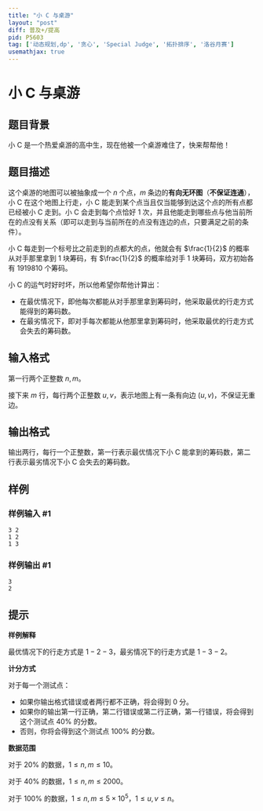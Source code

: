 ```yaml
---
title: "小 C 与桌游"
layout: "post"
diff: 普及+/提高
pid: P5603
tag: ['动态规划,dp', '贪心', 'Special Judge', '拓扑排序', '洛谷月赛']
usemathjax: true
---
```


# 小 C 与桌游
## 题目背景

小 C 是一个热爱桌游的高中生，现在他被一个桌游难住了，快来帮帮他！
## 题目描述

这个桌游的地图可以被抽象成一个 $n$ 个点，$m$ 条边的**有向无环图**（**不保证连通**），小 C 在这个地图上行走，小 C 能走到某个点当且仅当能够到达这个点的所有点都已经被小 C 走到。小 C 会走到每个点恰好 $1$ 次，并且他能走到哪些点与他当前所在的点没有关系（即可以走到与当前所在的点没有连边的点，只要满足之前的条件）。

小 C 每走到一个标号比之前走到的点都大的点，他就会有 $\frac{1}{2}$ 的概率从对手那里拿到 $1$ 块筹码，有 $\frac{1}{2}$ 的概率给对手 $1$ 块筹码，双方初始各有 $1919810$ 个筹码。

小 C 的运气时好时坏，所以他希望你帮他计算出：

- 在最优情况下，即他每次都能从对手那里拿到筹码时，他采取最优的行走方式能得到的筹码数。
- 在最劣情况下，即对手每次都能从他那里拿到筹码时，他采取最优的行走方式会失去的筹码数。


## 输入格式

第一行两个正整数 $n, m$。

接下来 $m$ 行，每行两个正整数 $u, v$，表示地图上有一条有向边 $(u, v)$，不保证无重边。
## 输出格式

输出两行，每行一个正整数，第一行表示最优情况下小 C 能拿到的筹码数，第二行表示最劣情况下小 C 会失去的筹码数。
## 样例

### 样例输入 #1
```
3 2
1 2
1 3
```
### 样例输出 #1
```
3
2
```
## 提示

**样例解释**

最优情况下的行走方式是 $1-2-3$，最劣情况下的行走方式是 $1-3-2$。

**计分方式**

对于每一个测试点：

- 如果你输出格式错误或者两行都不正确，将会得到 $0$ 分。
- 如果你的输出第一行正确，第二行错误或第二行正确，第一行错误，将会得到这个测试点 $40 \%$ 的分数。
- 否则，你将会得到这个测试点 $100 \%$ 的分数。

**数据范围**

对于 $20\%$ 的数据，$1 \le n, m \le 10$。

对于 $40\%$ 的数据，$1 \le n, m \le 2000$。

对于 $100\%$ 的数据，$1 \le n, m \le 5 \times 10^5$，$1 \le u, v \le n$。

